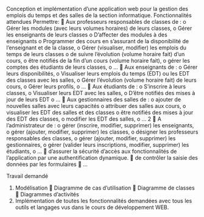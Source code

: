 Conception et implémentation d’une application web pour la 
gestion des emplois du temps et des salles de la section informatique.
Fonctionnalités attendues
Permettre:
 Aux professeurs responsables de classes de :
o Gérer les modules (avec leurs volumes horaires) de leurs classes,
o Gérer les enseignants de leurs classes
o D’affecter des modules à des enseignants
o Programmer des cours en s’assurant de la disponibilité de l’enseignant et de la classe,
o Gérer (visualiser, modifier) les emplois du temps de leurs classes
o de suivre l’évolution (volume horaire fait) d’un cours,
o être notifiés de la fin d’un cours (volume horaire fait),
o gérer les comptes des étudiants de leurs classes,
o …
 Aux enseignants de : 
o Gérer leurs disponibilités,
o Visualiser leurs emplois du temps (EDT) ou les EDT des classes avec les salles,
o Gérer l’évolution (volume horaire fait) de leurs cours, 
o Gérer leurs profils,
o …
 Aux étudiants de :
o S’inscrire à leurs classes,
o Visualiser leurs EDT avec les salles,
o D’être notifiés des mises à jour de leurs EDT
o …
 Aux gestionnaires des salles de :
o ajouter de nouvelles salles avec leurs capacités
o attribuer des salles aux cours,
o visualiser les EDT des salles et des classes
o être notifiés des mises à jour des EDT des classes,
o modifier les EDT des salles,
o …
2
 A l’administrateur de :
o gérer (inscrire, modifier, supprimer) les enseignants,
o gérer (ajouter, modifier, supprimer) les classes,
o désigner les professeurs responsables des classes,
o gérer (ajouter, modifier, supprimer) les gestionnaires,
o gérer (valider leurs inscriptions, modifier, supprimer) les étudiants,
o …
 d’assurer la sécurité d’accès aux fonctionnalités de l’application par une authentification 
dynamique.
 de contrôler la saisie des données par les formulaires
 …

Travail demandé
1. Modélisation 
 Diagramme de cas d’utilisation
 Diagramme de classes
 Diagrammes d’activités
2. Implémentation de toutes les fonctionnalités demandées avec tous les outils et langages 
vus dans le cours de développement WEB.
